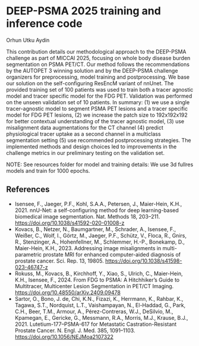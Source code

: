 # DEEP-PSMA 2025 training and inference code 
Orhun Utku Aydin

This contribution details our methodological approach to the DEEP-PSMA challenge as part of MICCAI 2025, focusing on whole body disease burden segmentation on PSMA PET/CT. Our method follows the recommendations by the AUTOPET 3 winning solution and by the DEEP-PSMA challenge organizers for preprocessing, model training and postprocessing. We base our solution on the self-configuring ResEncM variant of nnUnet. The provided training set of 100 patients was used to train both a tracer agnostic model and tracer specific model for the FDG PET. Validation was performed on the unseen validation set of 10 patients. In summary: (1) we use a single tracer-agnostic model to segment PSMA PET lesions and a tracer specific model for FDG PET lesions, (2) we increase the patch size to 192x192x192 for better contextual understanding of the tracer agnostic model, (3) use misalignment data augmentations for the CT channel (4) predict physiological tracer uptake as a second channel in a multiclass segmentation setting (5) use recommended postprocessing strategies. The implemented methods and design choices led to improvements in the challenge metrics in our preliminary testing on the validation set. 

NOTE: See resources folder for model and training details: We use 3d fullres models and train for 1000 epochs.

## References
- Isensee, F., Jaeger, P.F., Kohl, S.A.A., Petersen, J., Maier-Hein, K.H., 2021. nnU-Net: a self-configuring method for deep learning-based biomedical image segmentation. Nat. Methods 18, 203–211. https://doi.org/10.1038/s41592-020-01008-z 
- Kovacs, B., Netzer, N., Baumgartner, M., Schrader, A., Isensee, F., Weißer, C., Wolf, I., Görtz, M., Jaeger, P.F., Schütz, V., Floca, R., Gnirs, R., Stenzinger, A., Hohenfellner, M., Schlemmer, H.-P., Bonekamp, D., Maier-Hein, K.H., 2023. Addressing image misalignments in multi-parametric prostate MRI for enhanced computer-aided diagnosis of prostate cancer. Sci. Rep. 13, 19805. https://doi.org/10.1038/s41598-023-46747-z 
- Rokuss, M., Kovacs, B., Kirchhoff, Y., Xiao, S., Ulrich, C., Maier-Hein, K.H., Isensee, F., 2024. From FDG to PSMA: A Hitchhiker’s Guide to Multitracer, Multicenter Lesion Segmentation in PET/CT Imaging. https://doi.org/10.48550/arXiv.2409.09478 
- Sartor, O., Bono, J. de, Chi, K.N., Fizazi, K., Herrmann, K., Rahbar, K., Tagawa, S.T., Nordquist, L.T., Vaishampayan, N., El-Haddad, G., Park, C.H., Beer, T.M., Armour, A., Pérez-Contreras, W.J., DeSilvio, M., Kpamegan, E., Gericke, G., Messmann, R.A., Morris, M.J., Krause, B.J., 2021. Lutetium-177–PSMA-617 for Metastatic Castration-Resistant Prostate Cancer. N. Engl. J. Med. 385, 1091–1103. https://doi.org/10.1056/NEJMoa2107322 


